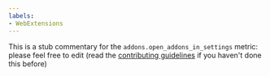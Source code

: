 ```yaml
---
labels:
- WebExtensions
---
```

This is a stub commentary for the `addons.open_addons_in_settings` metric: please feel free to edit (read the
[contributing guidelines](https://github.com/mozilla/glean-annotations/blob/main/CONTRIBUTING.md)
if you haven't done this before)
